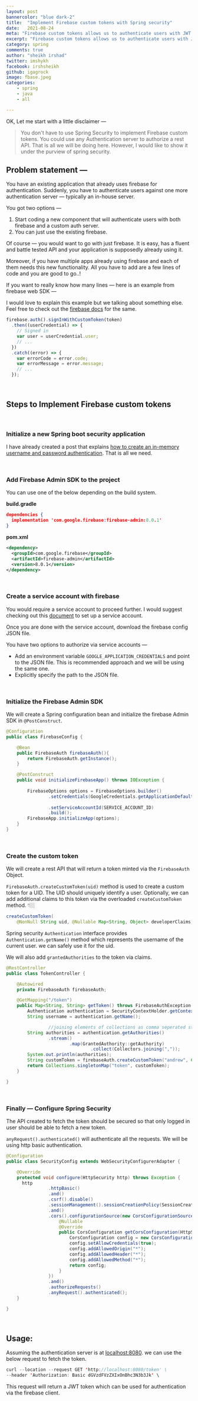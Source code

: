 ```yaml
---
layout: post
bannercolor: "blue dark-2"
title:  "Implement Firebase custom tokens with Spring security"
date:   2021-08-24
meta: "Firebase custom tokens allows us to authenticate users with JWT tokens generated in our own servers."
excerpt: "Firebase custom tokens allows us to authenticate users with JWT tokens generated in our own servers."
category: spring
comments: true
author: "sheikh irshad"
twitter: imshykh
facebook: irshsheikh
github: igagrock
image: fbase.jpeg
categories:
    - spring
    - java
    - all

---
```


OK, Let me start with a little disclaimer —

> You don't have to use Spring Security to implement Firebase custom tokens. You could use any Authentication server to authorize a rest API. That is all we will be doing here. However, I would like to show it under the purview of spring security.

## Problem statement —

You have an existing application that already uses firebase for authentication. Suddenly, you have to authenticate users against one more authentication server — typically an in-house server.

You got two options —

1. Start coding a new component that will authenticate users with both firebase and a custom auth server.
2. You can just use the existing firebase.

Of course — you would want to go with just firebase. It is easy, has a fluent and battle tested API and your application is supposedly already using it.

Moreover, if you have multiple apps already using firebase and each of them needs this new functionality. All you have to add are a few lines of code and you are good to go..!

If you want to really know how many lines — here is an example from firebase web SDK —

I would love to explain this example but we talking about something else. Feel free to check out the [firebase docs](https://firebase.google.com/docs/auth/web/custom-auth#web-v8) for the same.

```jsx
firebase.auth().signInWithCustomToken(token)
  .then((userCredential) => {
    // Signed in
    var user = userCredential.user;
    // ...
  })
  .catch((error) => {
    var errorCode = error.code;
    var errorMessage = error.message;
    // ...
  });
```

&nbsp;&nbsp;

## Steps to Implement Firebase custom tokens

&nbsp;
### Initialize a new Spring boot security application

I have already created a post that explains [how to create an in-memory username and password authentication](/posts/java/spring/Spring-Security-in-memory-auth). That is all we need.

&nbsp;
### Add Firebase Admin SDK to the project

You can use one of the below depending on the build system.

**build.gradle**

```json
dependencies {
  implementation 'com.google.firebase:firebase-admin:8.0.1'
}
```

**pom.xml**

```xml
<dependency>
  <groupId>com.google.firebase</groupId>
  <artifactId>firebase-admin</artifactId>
  <version>8.0.1</version>
</dependency>
```

&nbsp;
### Create a service account with firebase

You would require a service account to proceed further. I would suggest checking out this [document](https://firebase.google.com/docs/admin/setup) to set up a service account.

Once you are done with the service account, download the firebase config JSON file.

You have two options to authorize via service accounts —

- Add an environment variable `GOOGLE_APPLICATION_CREDENTIALS` and point to the JSON file. This is recommended approach and we will be using the same one.
- Explicitly specify the path to the JSON file.

&nbsp;
### Initialize the Firebase Admin SDK

We will create a Spring configuration bean and initialize the firebase Admin SDK in `@PostConstruct`.

```java
@Configuration
public class FirebaseConfig {

    @Bean
    public FirebaseAuth firebaseAuth(){
        return FirebaseAuth.getInstance();
    }

    @PostConstruct
    public void initializeFirebaseApp() throws IOException {
       
        FirebaseOptions options = FirebaseOptions.builder()
                .setCredentials(GoogleCredentials.getApplicationDefault())
									
                .setServiceAccountId(SERVICE_ACCOUNT_ID)
                .build();
        FirebaseApp.initializeApp(options);
    }
}
```

&nbsp;
### Create the custom token

We will create a rest API that will return a token minted via the `FirebaseAuth` Object.

`FirebaseAuth.createCustomToken(uid)` method is used to create a custom token for a UID. The UID should uniquely identify a user. Optionally, we can add additional claims to this token via the overloaded `createCustomToken` method. 👇🏼

```java
createCustomToken(
    @NonNull String uid, @Nullable Map<String, Object> developerClaims){}
```

Spring security `Authentication` interface provides  `Authentication.getName()` method which represents the username of the current user. we can safely use it for the uid.

We will also add `grantedAuthorities` to the token via claims.

```java
@RestController
public class TokenController {

    @Autowired
    private FirebaseAuth firebaseAuth;

    @GetMapping("/token")
    public Map<String, String> getToken() throws FirebaseAuthException {
        Authentication authentication = SecurityContextHolder.getContext().getAuthentication();
        String username = authentication.getName();

				//joining elements of collections as comma seperated string
        String authorities = authentication.getAuthorities()
                .stream()
                        .map(GrantedAuthority::getAuthority)
                                .collect(Collectors.joining(","));
        System.out.println(authorities);
        String customToken = firebaseAuth.createCustomToken("andrew", Collections.singletonMap("authorities", authorities));
        return Collections.singletonMap("token", customToken);
    }

}
```

&nbsp;
### Finally — Configure Spring Security

The API created to fetch the token should be secured so that only logged in user should be able to fetch a new token.

`anyRequest().authenticated()` will authenticate all the requests. We will be using http basic authentication.

```java
@Configuration
public class SecurityConfig extends WebSecurityConfigurerAdapter {

    @Override
    protected void configure(HttpSecurity http) throws Exception {
      http
                .httpBasic()
                .and()
                .csrf().disable()
                .sessionManagement().sessionCreationPolicy(SessionCreationPolicy.STATELESS)
                .and()
                .cors().configurationSource(new CorsConfigurationSource() {
                    @Nullable
                    @Override
                    public CorsConfiguration getCorsConfiguration(HttpServletRequest request) {
                        CorsConfiguration config = new CorsConfiguration();
                        config.setAllowCredentials(true);
                        config.addAllowedOrigin("*");
                        config.addAllowedHeader("*");
                        config.addAllowedMethod("*");
                        return config;
                    }
                })
                .and()
                .authorizeRequests()
                .anyRequest().authenticated();
    }

}
```

&nbsp;
## Usage:

Assuming the authentication server is at  [localhost:8080](http://localhost:8080). we can use the below request to fetch the token.

```java
curl --location --request GET 'http://localhost:8080/token' \
--header 'Authorization: Basic dGVzdFVzZXIxOnBhc3N3b3Jk' \
```

This request will return a JWT token which can be used for authentication via the firebase client.